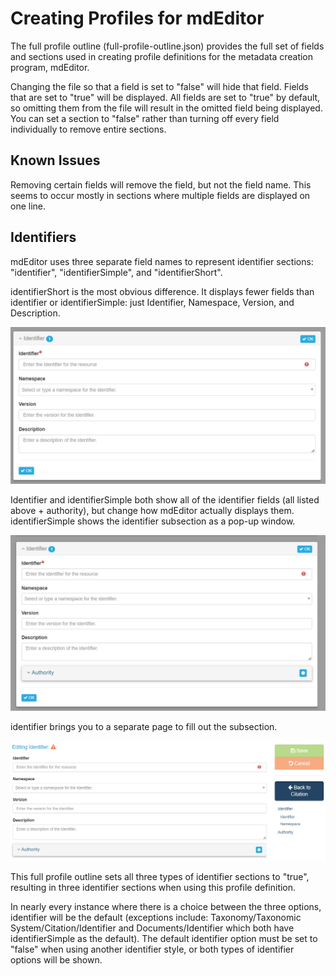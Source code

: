 # Creating Profiles for mdEditor
The full profile outline (full-profile-outline.json) provides the full set of fields and sections used in creating profile definitions for the metadata creation program, mdEditor.

Changing the file so that a field is set to "false" will hide that field. Fields that are set to "true" will be displayed. All fields are set to "true" by default, so omitting them from the file will result in the omitted field being displayed. You can set a section to "false" rather than turning off every field individually to remove entire sections.

## Known Issues
Removing certain fields will remove the field, but not the field name. This seems to occur mostly in sections where multiple fields are displayed on one line.

## Identifiers
mdEditor uses three separate field names to represent identifier sections: "identifier", "identifierSimple", and "identifierShort".

identifierShort is the most obvious difference. It displays fewer fields than identifier or identifierSimple: just Identifier, Namespace, Version, and Description.

![identifierShort](pictures/identifierShort.png)


Identifier and identifierSimple both show all of the identifier fields (all listed above + authority), but change how mdEditor actually displays them. identifierSimple shows the identifier subsection as a pop-up window.

![identifierSimple](pictures/identifierSimple.png)

identifier brings you to a separate page to fill out the subsection.

![identifier](pictures/identifier.png)

This full profile outline sets all three types of identifier sections to "true", resulting in three identifier sections when using this profile definition.

In nearly every instance where there is a choice between the three options, identifier will be the default (exceptions include: Taxonomy/Taxonomic System/Citation/Identifier and Documents/Identifier which both have identifierSimple as the default). The default identifier option must be set to "false" when using another identifier style, or both types of identifier options will be shown.
